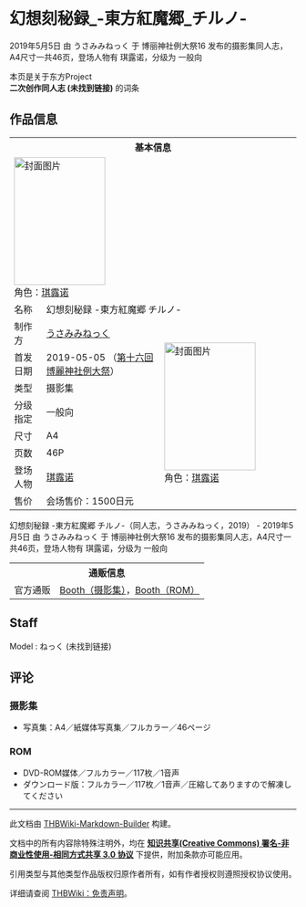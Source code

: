 # 幻想刻秘録_-東方紅魔郷_チルノ-

<!-- source html: G:\repos\THBWiki-Markdown-Builder\THBWikiMarkdown\Temp\main\c\c2\ns0%3A%E5%B9%BB%E6%83%B3%E5%88%BB%E7%A7%98%E9%8C%B2_-%E6%9D%B1%E6%96%B9%E7%B4%85%E9%AD%94%E9%83%B7_%E3%83%81%E3%83%AB%E3%83%8E-.html -->

2019年5月5日 由 うさみみねっく 于 博丽神社例大祭16 发布的摄影集同人志，A4尺寸一共46页，登场人物有 琪露诺，分级为 一般向

本页是关于东方Project  
 **二次创作同人志 (未找到链接)** 的词条

## 作品信息

<table><tbody><tr><th colspan="3">基本信息</th></tr><tr><td class="cover-artwork-mobile" colspan="2"><a href="./文件-幻想刻秘録_-東方紅魔郷_チルノ-封面.jpg.md" class="image" title="封面图片"><img alt="封面图片" src="https://upload.thwiki.cc/thumb/b/b7/%E5%B9%BB%E6%83%B3%E5%88%BB%E7%A7%98%E9%8C%B2_-%E6%9D%B1%E6%96%B9%E7%B4%85%E9%AD%94%E9%83%B7_%E3%83%81%E3%83%AB%E3%83%8E-%E5%B0%81%E9%9D%A2.jpg/160px-%E5%B9%BB%E6%83%B3%E5%88%BB%E7%A7%98%E9%8C%B2_-%E6%9D%B1%E6%96%B9%E7%B4%85%E9%AD%94%E9%83%B7_%E3%83%81%E3%83%AB%E3%83%8E-%E5%B0%81%E9%9D%A2.jpg" decoding="async" loading="lazy" width="160" height="224" srcset="https://upload.thwiki.cc/thumb/b/b7/%E5%B9%BB%E6%83%B3%E5%88%BB%E7%A7%98%E9%8C%B2_-%E6%9D%B1%E6%96%B9%E7%B4%85%E9%AD%94%E9%83%B7_%E3%83%81%E3%83%AB%E3%83%8E-%E5%B0%81%E9%9D%A2.jpg/239px-%E5%B9%BB%E6%83%B3%E5%88%BB%E7%A7%98%E9%8C%B2_-%E6%9D%B1%E6%96%B9%E7%B4%85%E9%AD%94%E9%83%B7_%E3%83%81%E3%83%AB%E3%83%8E-%E5%B0%81%E9%9D%A2.jpg 1.5x, https://upload.thwiki.cc/thumb/b/b7/%E5%B9%BB%E6%83%B3%E5%88%BB%E7%A7%98%E9%8C%B2_-%E6%9D%B1%E6%96%B9%E7%B4%85%E9%AD%94%E9%83%B7_%E3%83%81%E3%83%AB%E3%83%8E-%E5%B0%81%E9%9D%A2.jpg/319px-%E5%B9%BB%E6%83%B3%E5%88%BB%E7%A7%98%E9%8C%B2_-%E6%9D%B1%E6%96%B9%E7%B4%85%E9%AD%94%E9%83%B7_%E3%83%81%E3%83%AB%E3%83%8E-%E5%B0%81%E9%9D%A2.jpg 2x" data-file-width="730" data-file-height="1024"></a><div class="cover-char">角色：<a href="./琪露诺.md" title="琪露诺">琪露诺</a></div></td>
</tr><tr><td class="label">名称</td><td colspan="2"> 幻想刻秘録 -東方紅魔郷 チルノ- </td></tr><tr><td class="label">制作方</td><td><a href="./うさみみねっく.md" title="うさみみねっく">うさみみねっく</a></td><td class="cover-artwork" rowspan="8" style="min-width:224px;"><a href="./文件-幻想刻秘録_-東方紅魔郷_チルノ-封面.jpg.md" class="image" title="封面图片"><img alt="封面图片" src="https://upload.thwiki.cc/thumb/b/b7/%E5%B9%BB%E6%83%B3%E5%88%BB%E7%A7%98%E9%8C%B2_-%E6%9D%B1%E6%96%B9%E7%B4%85%E9%AD%94%E9%83%B7_%E3%83%81%E3%83%AB%E3%83%8E-%E5%B0%81%E9%9D%A2.jpg/160px-%E5%B9%BB%E6%83%B3%E5%88%BB%E7%A7%98%E9%8C%B2_-%E6%9D%B1%E6%96%B9%E7%B4%85%E9%AD%94%E9%83%B7_%E3%83%81%E3%83%AB%E3%83%8E-%E5%B0%81%E9%9D%A2.jpg" decoding="async" loading="lazy" width="160" height="224" srcset="https://upload.thwiki.cc/thumb/b/b7/%E5%B9%BB%E6%83%B3%E5%88%BB%E7%A7%98%E9%8C%B2_-%E6%9D%B1%E6%96%B9%E7%B4%85%E9%AD%94%E9%83%B7_%E3%83%81%E3%83%AB%E3%83%8E-%E5%B0%81%E9%9D%A2.jpg/239px-%E5%B9%BB%E6%83%B3%E5%88%BB%E7%A7%98%E9%8C%B2_-%E6%9D%B1%E6%96%B9%E7%B4%85%E9%AD%94%E9%83%B7_%E3%83%81%E3%83%AB%E3%83%8E-%E5%B0%81%E9%9D%A2.jpg 1.5x, https://upload.thwiki.cc/thumb/b/b7/%E5%B9%BB%E6%83%B3%E5%88%BB%E7%A7%98%E9%8C%B2_-%E6%9D%B1%E6%96%B9%E7%B4%85%E9%AD%94%E9%83%B7_%E3%83%81%E3%83%AB%E3%83%8E-%E5%B0%81%E9%9D%A2.jpg/319px-%E5%B9%BB%E6%83%B3%E5%88%BB%E7%A7%98%E9%8C%B2_-%E6%9D%B1%E6%96%B9%E7%B4%85%E9%AD%94%E9%83%B7_%E3%83%81%E3%83%AB%E3%83%8E-%E5%B0%81%E9%9D%A2.jpg 2x" data-file-width="730" data-file-height="1024"></a><div class="cover-char">角色：<a href="./琪露诺.md" title="琪露诺">琪露诺</a></div></td>
</tr><tr><td class="label">首发日期</td><td>2019-05-05&#160;（<a href="/展会作品列表?e=%E5%8D%9A%E4%B8%BD%E7%A5%9E%E7%A4%BE%E4%BE%8B%E5%A4%A7%E7%A5%AD%2316">第十六回 博麗神社例大祭</a>）</td></tr><tr><td class="label">类型</td><td>摄影集</td></tr><tr><td class="label">分级指定</td><td>一般向</td></tr><tr><td class="label">尺寸</td><td>A4</td></tr><tr><td class="label">页数</td><td>46P</td></tr><tr><td class="label">登场人物</td><td><a href="./琪露诺.md" title="琪露诺">琪露诺</a></td></tr><tr><td class="label">售价</td><td>会场售价：1500日元</td></tr></tbody></table>

幻想刻秘録 -東方紅魔郷 チルノ-（同人志，うさみみねっく，2019） - 2019年5月5日 由 うさみみねっく 于 博丽神社例大祭16 发布的摄影集同人志，A4尺寸一共46页，登场人物有 琪露诺，分级为 一般向

<table><tbody><tr><th colspan="3">通贩信息</th></tr><tr><td class="label">官方通贩</td><td colspan="2"><a rel="nofollow" class="external text" href="https://nekku.booth.pm/items/4278588">Booth（摄影集）</a>，<a rel="nofollow" class="external text" href="https://nekku.booth.pm/items/4278672">Booth（ROM）</a></td></tr></tbody></table>



## Staff
Model
: ねっく (未找到链接)


## 评论

### 摄影集
- 写真集：A4／紙媒体写真集／フルカラー／46ページ


### ROM
- DVD-ROM媒体／フルカラー／117枚／1音声
- ダウンロード版：フルカラー／117枚／1音声／圧縮してありますので解凍してください

  
  

  





---

此文档由 [THBWiki-Markdown-Builder](https://github.com/Delsin-Yu/THBWiki-Markdown-Builder) 构建。

文档中的所有内容除特殊注明外，均在 [**知识共享(Creative Commons) 署名-非商业性使用-相同方式共享 3.0 协议**](https://creativecommons.org/licenses/by-sa/3.0/deed.zh-hans) 下提供，附加条款亦可能应用。

引用类型与其他类型作品版权归原作者所有，如有作者授权则遵照授权协议使用。

详细请查阅 [THBWiki：免责声明](https://thbwiki.cc/THBWiki:%E5%85%8D%E8%B4%A3%E5%A3%B0%E6%98%8E)。

